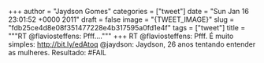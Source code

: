 
+++
author = "Jaydson Gomes"
categories = ["tweet"]
date = "Sun Jan 16 23:01:52 +0000 2011"
draft = false
image = "{TWEET_IMAGE}"
slug = "fdb25ce4d8e08f351477228e4b317595a0fd1e4f"
tags = ["tweet"]
title = """RT @flaviosteffens: Pfff...."""
+++
RT @flaviosteffens: Pfff. É muito simples: http://bit.ly/edAtoq @jaydson: Jaydson, 26 anos tentando entender as mulheres. Resultado: #FAIL
